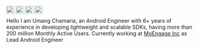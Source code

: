 
<br />
<a href="https://stackoverflow.com/users/3932131/umang">
  <img align="left" alt="Umang's StackOverflow" width="22px" src="https://cdn.jsdelivr.net/npm/simple-icons@3.4.1/icons/stackoverflow.svg" />
</a>

<a href="https://www.linkedin.com/in/umangchamaria/">
  <img align="left" alt="Umang's LinkdeIN" width="22px" src="https://cdn.jsdelivr.net/npm/simple-icons@v3/icons/linkedin.svg" />
</a>

<a href="https://medium.com/@umangchamaria">
  <img align="left" alt="Umang's Medium" width="22px" src="https://cdn.jsdelivr.net/npm/simple-icons@3.4.1/icons/medium.svg" />
</a>

<a href="https://twitter.com/umang_chamaria">
  <img align="left" alt="Umang Chamaria | Twitter" width="22px" src="https://cdn.jsdelivr.net/npm/simple-icons@v3/icons/twitter.svg" />
</a>

<br />

Hello I am Umang Chamaria, an Android Engineer with 6+ years of experience in developing lightweight and scalable SDKs, having more than 200 million Monthly Active Users. Currently working at <a target="_blank" href="https://moengage.com">MoEngage Inc</a> as Lead Android Engineer
